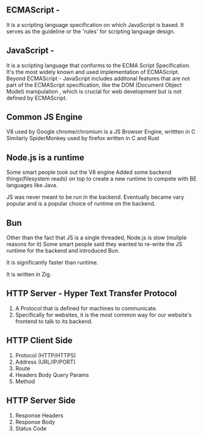 ## ECMAScript -
 It is a scripting language specification on which JavaScript is based. It serves as the guideline or the 'rules' for scripting language design.

## JavaScript -
 It is a scripting language that conforms to the ECMA Script Specification. It's the most widely known and used implementation of ECMAScript.
 Beyond ECMAScript - JavaScript includes additonal features that are not part of the ECMAScript specification, like the DOM (Document Object Model) manipulation , which is crucial for web development but is not defined by ECMAScript.

## Common JS Engine

 V8 used by Google chrome/chromium is a JS Browser Engine, writtten in C
 Similarly SpiderMonkey used by firefox written in C  and Rust

 ## Node.js is a runtime

 Some smart people took out the V8 engine Added some backend things(filesystem reads) on top to create a new runtime to compete with BE languages like Java.

 JS was never meant to be run in the backend. Eventually became vary popular and is a popular choice of runtime on the backend.

## Bun

Other than the fact that JS is a single threaded, Node.js is slow (muliple reasons for it) Some smart people said they wanted to re-write the JS runtime for the backend and introduced Bun. 

It is significantly faster than runtime.

It is written in Zig.

## HTTP Server -  Hyper Text Transfer Protocol
1. A Protocol that is defined for machines to communicate.
2. Specifically for websites, it is the most common way for our website's frontend to talk to its backend. 

## HTTP Client Side
1. Protocol (HTTP/HTTPS)
2. Address (URL/IP/PORT)
3. Route
4. Headers Body Query Params
5. Method

## HTTP Server Side
1. Response Headers
2. Response Body
3. Status Code


